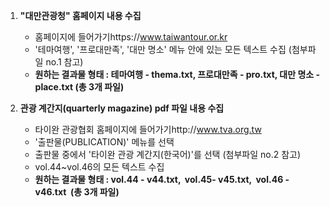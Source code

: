 1. **"대만관광청" 홈페이지 내용 수집**

   - 홈페이지에 들어가기https://www.taiwantour.or.kr
   - '테마여행', '프로대만족', '대만 명소' 메뉴 안에 있는 모든 텍스트 수집 (첨부파일 no.1 참고)
   - **원하는 결과물 형태 : 테마여행 - thema.txt, 프로대만족 - pro.txt, 대만 명소 - place.txt (총 3개 파일)**

2. **관광 계간지(quarterly magazine) pdf 파일 내용 수집**
   - 타이완 관광협회 홈페이지에 들어가기http://www.tva.org.tw
   - '출판물(PUBLICATION)' 메뉴를 선택
   - 출판물 중에서 '타이완 관광 계간지(한국어)'를 선택 (첨부파일 no.2 참고)
   - vol.44~vol.46의 모든 텍스트 수집
   - **원하는 결과물 형태 : vol.44 - v44.txt,  vol.45- v45.txt,  vol.46 - v46.txt  (총 3개 파일)**
